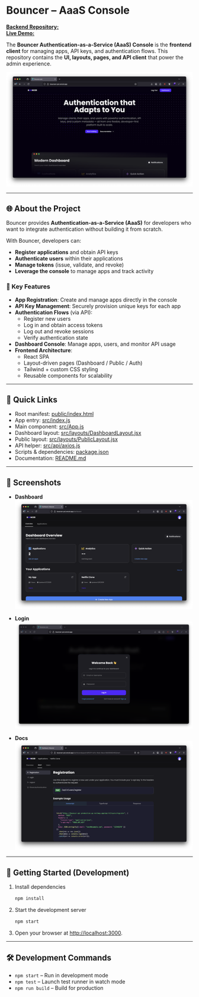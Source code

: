 # Bouncer – AaaS Console

[**Backend Repository:**](https://github.com/sudoMakeMeCoffee/bouncer-api)  
[**Live Demo:**](https://bouncer-psi.vercel.app)  

The **Bouncer Authentication-as-a-Service (AaaS) Console** is the **frontend client** for managing apps, API keys, and authentication flows. This repository contains the **UI, layouts, pages, and API client** that power the admin experience.  

![Dashboard snapshot](docs/screenshots/home.png)  

---

## 🌐 About the Project  

Bouncer provides **Authentication-as-a-Service (AaaS)** for developers who want to integrate authentication without building it from scratch.  

With Bouncer, developers can:  
- **Register applications** and obtain API keys  
- **Authenticate users** within their applications  
- **Manage tokens** (issue, validate, and revoke)  
- **Leverage the console** to manage apps and track activity  

### 🔑 Key Features  

- **App Registration**: Create and manage apps directly in the console  
- **API Key Management**: Securely provision unique keys for each app  
- **Authentication Flows** (via API):  
  - Register new users  
  - Log in and obtain access tokens  
  - Log out and revoke sessions  
  - Verify authentication state  
- **Dashboard Console**: Manage apps, users, and monitor API usage  
- **Frontend Architecture**:  
  - React SPA  
  - Layout-driven pages (Dashboard / Public / Auth)  
  - Tailwind + custom CSS styling  
  - Reusable components for scalability  

---

## 📂 Quick Links  

- Root manifest: [public/index.html](public/index.html)  
- App entry: [src/index.js](src/index.js)  
- Main component: [src/App.js](src/App.js)  
- Dashboard layout: [src/layouts/DashboardLayout.jsx](src/layouts/DashboardLayout.jsx)  
- Public layout: [src/layouts/PublicLayout.jsx](src/layouts/PublicLayout.jsx)  
- API helper: [src/api/axios.js](src/api/axios.js)  
- Scripts & dependencies: [package.json](package.json)  
- Documentation: [README.md](README.md)  

---

## 📸 Screenshots  

- **Dashboard**  
  ![Dashboard snapshot](docs/screenshots/dashboard.png)  

- **Login**  
  ![Login snapshot](docs/screenshots/login.png)  

- **Docs**  
  ![Docs snapshot](docs/screenshots/start.png)  

---

## 🚀 Getting Started (Development)  

1. Install dependencies  
   ```bash
   npm install
   ```  

2. Start the development server  
   ```bash
   npm start
   ```  

3. Open your browser at [http://localhost:3000](http://localhost:3000).  

---

## 🛠 Development Commands  

- `npm start` – Run in development mode  
- `npm test` – Launch test runner in watch mode  
- `npm run build` – Build for production  
